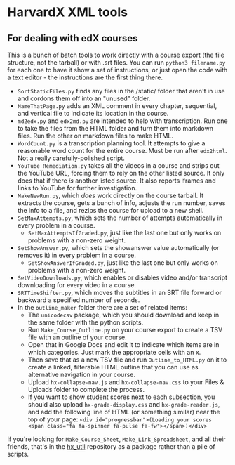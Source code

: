 # HarvardX XML tools
## For dealing with edX courses

This is a bunch of batch tools to work directly with a course export (the file structure, not the tarball) or with .srt files. You can run `python3 filename.py` for each one to have it show a set of instructions, or just open the code with a text editor - the instructions are the first thing there.

* `SortStaticFiles.py` finds any files in the /static/ folder that aren't in use and cordons them off into an "unused" folder.
* `NameThatPage.py` adds an XML comment in every chapter, sequential, and vertical file to indicate its location in the course.
* `md2edx.py` and `edx2md.py` are intended to help with transcription. Run one to take the files from the HTML folder and turn them into markdown files. Run the other on markdown files to make HTML.
* `WordCount.py` is a transcription planning tool. It attempts to give a reasonable word count for the entire course. Must be run after `edx2html`. Not a really carefully-polished script.
* `YouTube_Remediation.py` takes all the videos in a course and strips out the YouTube URL, forcing them to rely on the other listed source. It only does that if there _is_ another listed source. It also reports iframes and links to YouTube for further investigation.
* `MakeNewRun.py`, which _does_ work directly on the course tarball. It extracts the course, gets a bunch of info, adjusts the run number, saves the info to a file, and rezips the course for upload to a new shell.
* `SetMaxAttempts.py`, which sets the number of attempts automatically in every problem in a course.
    * `SetMaxAttemptsIfGraded.py`, just like the last one but only works on problems with a non-zero weight.
* `SetShowAnswer.py`, which sets the showanswer value automatically (or removes it) in every problem in a course.
    * `SetShowAnswerIfGraded.py`, just like the last one but only works on problems with a non-zero weight.
* `SetVideoDownloads.py`, which enables or disables video and/or transcript downloading for every video in a course.
* `SRTTimeShifter.py`, which moves the subtitles in an SRT file forward or backward a specified number of seconds.
* In the `outline_maker` folder there are a set of related items:
    * The `unicodecsv` package, which you should download and keep in the same folder with the python scripts.
    * Run `Make_Course_Outline.py` on your course export to create a TSV file with an outline of your course.
    * Open that in Google Docs and edit it to indicate which items are in which categories. Just mark the appropriate cells with an x.
    * Then save that as a new TSV file and run `Outline_to_HTML.py` on it to create a linked, filterable HTML outline that you can use as alternative navigation in your course.
    * Upload `hx-collapse-nav.js` and `hx-collapse-nav.css` to your Files & Uploads folder to complete the process.
    * If you want to show student scores next to each subsection, you should also upload `hx-grade-display.css` and `hx-grade-reader.js`, and add the following line of HTML (or something similar) near the top of your page: `<div id="progressbar">(Loading your scores <span class="fa fa-spinner fa-pulse fa-fw"></span>)</div>`

If you're looking for `Make_Course_Sheet`, `Make_Link_Spreadsheet`, and all their friends, that's in the [hx_util](https://github.com/Colin-Fredericks/hx_util) repository as a package rather than a pile of scripts.
